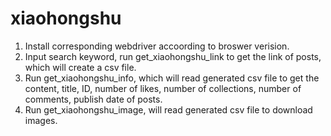# xiaohongshu
1. Install corresponding webdriver accoording to broswer verision.
2. Input search keyword, run get_xiaohongshu_link to get the link of posts, which will create a csv file.
3. Run get_xiaohongshu_info, which will read generated csv file to get the content, title, ID, number of likes, number of collections, number of comments, publish date of posts.
4. Run get_xiaohongshu_image, will read generated csv file to download images.

